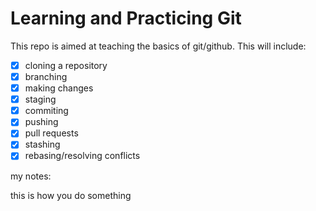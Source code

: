# Learning and Practicing Git

This repo is aimed at teaching the basics of git/github. This will include:

- [X] cloning a repository
- [X] branching
- [X] making changes
- [X] staging
- [X] commiting
- [X] pushing
- [X] pull requests
- [X] stashing
- [X] rebasing/resolving conflicts

my notes:

this is how you do something
